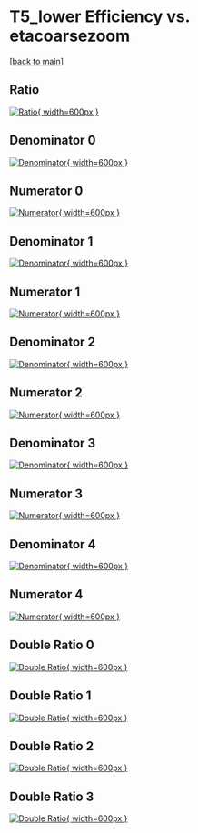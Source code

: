 # T5_lower Efficiency vs. etacoarsezoom

[[back to main](./)]



## Ratio

[![Ratio](../mtv/var/T5_lower_vtr_11_1_eff_etacoarsezoom.png){ width=600px }](../mtv/var/T5_lower_vtr_11_1_eff_etacoarsezoom.pdf)

## Denominator 0

[![Denominator](../mtv/den/T5_lower_vtr_11_1_eff_etacoarsezoom_den0.png){ width=600px }](../mtv/den/T5_lower_vtr_11_1_eff_etacoarsezoom_den0.pdf)

## Numerator 0

[![Numerator](../mtv/num/T5_lower_vtr_11_1_eff_etacoarsezoom_num0.png){ width=600px }](../mtv/num/T5_lower_vtr_11_1_eff_etacoarsezoom_num0.pdf)

## Denominator 1

[![Denominator](../mtv/den/T5_lower_vtr_11_1_eff_etacoarsezoom_den1.png){ width=600px }](../mtv/den/T5_lower_vtr_11_1_eff_etacoarsezoom_den1.pdf)

## Numerator 1

[![Numerator](../mtv/num/T5_lower_vtr_11_1_eff_etacoarsezoom_num1.png){ width=600px }](../mtv/num/T5_lower_vtr_11_1_eff_etacoarsezoom_num1.pdf)

## Denominator 2

[![Denominator](../mtv/den/T5_lower_vtr_11_1_eff_etacoarsezoom_den2.png){ width=600px }](../mtv/den/T5_lower_vtr_11_1_eff_etacoarsezoom_den2.pdf)

## Numerator 2

[![Numerator](../mtv/num/T5_lower_vtr_11_1_eff_etacoarsezoom_num2.png){ width=600px }](../mtv/num/T5_lower_vtr_11_1_eff_etacoarsezoom_num2.pdf)

## Denominator 3

[![Denominator](../mtv/den/T5_lower_vtr_11_1_eff_etacoarsezoom_den3.png){ width=600px }](../mtv/den/T5_lower_vtr_11_1_eff_etacoarsezoom_den3.pdf)

## Numerator 3

[![Numerator](../mtv/num/T5_lower_vtr_11_1_eff_etacoarsezoom_num3.png){ width=600px }](../mtv/num/T5_lower_vtr_11_1_eff_etacoarsezoom_num3.pdf)

## Denominator 4

[![Denominator](../mtv/den/T5_lower_vtr_11_1_eff_etacoarsezoom_den4.png){ width=600px }](../mtv/den/T5_lower_vtr_11_1_eff_etacoarsezoom_den4.pdf)

## Numerator 4

[![Numerator](../mtv/num/T5_lower_vtr_11_1_eff_etacoarsezoom_num4.png){ width=600px }](../mtv/num/T5_lower_vtr_11_1_eff_etacoarsezoom_num4.pdf)

## Double Ratio 0

[![Double Ratio](../mtv/ratio/T5_lower_vtr_11_1_eff_etacoarsezoom_ratio0.png){ width=600px }](../mtv/ratio/T5_lower_vtr_11_1_eff_etacoarsezoom_ratio0.pdf)

## Double Ratio 1

[![Double Ratio](../mtv/ratio/T5_lower_vtr_11_1_eff_etacoarsezoom_ratio1.png){ width=600px }](../mtv/ratio/T5_lower_vtr_11_1_eff_etacoarsezoom_ratio1.pdf)

## Double Ratio 2

[![Double Ratio](../mtv/ratio/T5_lower_vtr_11_1_eff_etacoarsezoom_ratio2.png){ width=600px }](../mtv/ratio/T5_lower_vtr_11_1_eff_etacoarsezoom_ratio2.pdf)

## Double Ratio 3

[![Double Ratio](../mtv/ratio/T5_lower_vtr_11_1_eff_etacoarsezoom_ratio3.png){ width=600px }](../mtv/ratio/T5_lower_vtr_11_1_eff_etacoarsezoom_ratio3.pdf)

